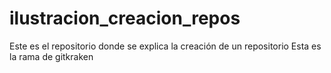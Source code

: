 # ilustracion_creacion_repos
Este es el repositorio donde se explica la creación de un repositorio
 Esta es la rama de gitkraken